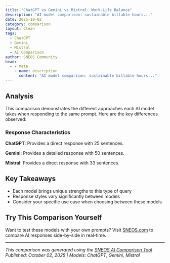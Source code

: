 ```yaml
---
title: "ChatGPT vs Gemini vs Mistral: Work-Life Balance"
description: "AI model comparison: sustainable billable hours..."
date: 2025-10-02
category: comparison
layout: Clean
tags:
  - ChatGPT
  - Gemini
  - Mistral
  - AI Comparison
author: SNEOS Community
head:
  - - meta
    - name: description
      content: "AI model comparison: sustainable billable hours..."
---
```


<ChatComparison
  title="ChatGPT vs Gemini vs Mistral: Work-Life Balance"
  prompt="sustainable billable hours"
  :responses='{
    "ChatGPT": "The term **\u201Csustainable billable hours\u201D** refers to a manageable and consistent number of billable work hours that a professional (commonly in fields like law, consulting, or accounting) can maintain over the long term without negatively impacting their well-being, work-life balance, or productivity.\n\n### Key Aspects of Sustainable Billable Hours:\n1. **Balance**: Ensures that billable targets do not lead to burnout or excessive stress.\n2. **Consistency**: Allows for steady performance rather than short bursts of intense activity followed by fatigue.\n3. **Quality over Quantity**: Focuses on delivering high-quality work rather than just maximizing hours.\n4. **Efficiency**: Encourages effective time management and productivity tools to maximize billable time.\n5. **Well-being**: Recognizes the importance of rest, personal time, and professional development.\n\n### Why Sustainable Billable Hours Matter:\n- **Prevent Burnout**: Overloading professionals with too many billable hours can cause fatigue and reduce overall productivity.\n- **Improve Retention**: Work environments that promote sustainability are more likely to retain talent.\n- **Enhance Work Quality**: Well-rested professionals typically produce better work.\n- **Support Mental Health**: Maintaining reasonable billable hour goals supports mental and physical health.\n\n### Typical Ranges:\n- In law firms, traditional billable hour targets often range from **1,800 to 2,200 hours annually**.\n- Sustainable targets may be slightly lower or spread out to avoid overtime.\n- Some firms are experimenting with **flexible or project-based billing** rather than strict hourly targets.\n\n### Tips to Achieve Sustainable Billable Hours:\n- Set realistic and clear billing goals with management.\n- Prioritize tasks that generate billable work.\n- Utilize technology to streamline routine work.\n- Take regular breaks and manage workload proactively.\n- Communicate boundaries and workload concerns early.\n- Explore alternative billing arrangements like flat fees or value billing where possible.\n\nIf you need advice on how to calculate or manage billable hours sustainably in a specific profession or context, please let me know!",
    "Gemini": "The concept of \u0022sustainable billable hours\u0022 is about finding a balance between generating revenue for a company (typically in fields like law, consulting, or accounting) and ensuring the well-being and long-term productivity of employees. It recognizes that constantly pushing employees to maximize billable hours without regard to their workload, stress levels, and personal lives can lead to burnout, high turnover, and ultimately, decreased overall productivity and quality of work.\n\nHere\u0027s a breakdown of what sustainable billable hours entail and why they are important:\n\n**Key Principles of Sustainable Billable Hours:**\n\n*   **Realistic Expectations:** Setting billable hour targets that are achievable without requiring consistent overwork and sacrificing personal time.\n*   **Work-Life Balance:** Encouraging employees to maintain a healthy balance between their professional and personal lives.  This means promoting taking breaks, vacations, and having time for hobbies and family.\n*   **Effective Time Management Training:** Providing employees with the skills and tools they need to manage their time effectively, prioritize tasks, and minimize wasted time.\n*   **Open Communication:** Fostering a culture of open communication where employees feel comfortable discussing their workload, challenges, and concerns with supervisors.\n*   **Supportive Work Environment:** Creating a supportive and understanding work environment where employees feel valued and appreciated.\n*   **Technology and Automation:** Leveraging technology and automation to streamline tasks, reduce manual effort, and free up employees\u0027 time for more strategic and billable work.\n*   **Focus on Value, Not Just Time:** Emphasizing the value that employees bring to clients and projects, rather than solely focusing on the number of hours billed. This means focusing on efficiency and quality of work.\n*   **Regular Review and Adjustment:** Regularly reviewing and adjusting billable hour targets and work processes based on employee feedback, market conditions, and business needs.\n*   **Well-being Initiatives:** Implementing programs and initiatives that promote employee well-being, such as stress management workshops, employee assistance programs (EAPs), and wellness challenges.\n*   **Realistic Deadlines and Project Scoping:** Ensuring that projects are properly scoped and have realistic deadlines to prevent last-minute scrambles and unnecessary overtime.\n\n**Why Sustainable Billable Hours Are Important:**\n\n*   **Reduced Burnout:** Prevents employees from becoming overwhelmed and exhausted, which can lead to decreased productivity and quality of work.\n*   **Improved Employee Retention:**  Employees are more likely to stay with a company that values their well-being and offers a sustainable work environment.\n*   **Increased Productivity:**  Well-rested and engaged employees are more productive and efficient.\n*   **Higher Quality of Work:**  When employees are not constantly stressed and overworked, they can focus on delivering high-quality work.\n*   **Better Employee Morale:** A sustainable work environment fosters a positive and supportive atmosphere, leading to higher employee morale and engagement.\n*   **Stronger Company Reputation:** A company known for valuing its employees and promoting work-life balance can attract top talent and build a stronger reputation.\n*   **Reduced Healthcare Costs:** Addressing employee stress and burnout can lead to lower healthcare costs for the company.\n*   **Better Client Relationships:**  Happy and engaged employees are more likely to provide excellent service to clients, leading to stronger client relationships.\n*   **Long-Term Profitability:** While it may seem counterintuitive, sustainable billable hours can actually lead to greater long-term profitability by reducing employee turnover, improving productivity, and enhancing the company\u0027s reputation.\n\n**Challenges to Implementing Sustainable Billable Hours:**\n\n*   **Firm Culture:** Some firms have a deeply ingrained culture of overwork and \u0022face time\u0022 that can be difficult to change.\n*   **Client Expectations:**  Some clients may expect immediate responses and constant availability, which can be challenging to manage.\n*   **Financial Pressures:**  Firms may feel pressure to maximize billable hours in order to meet financial targets.\n*   **Lack of Leadership Buy-In:**  If leaders are not fully committed to promoting sustainable billable hours, the initiative is unlikely to succeed.\n*   **Measuring Effectiveness:**  It can be difficult to measure the effectiveness of sustainable billable hour initiatives and demonstrate their impact on the bottom line.\n\n**How to Implement Sustainable Billable Hours:**\n\n1.  **Assess the Current Situation:**  Conduct a survey or focus group to gather feedback from employees about their workload, stress levels, and work-life balance.  Analyze billable hour data and employee turnover rates.\n2.  **Set Realistic Goals:**  Establish realistic billable hour targets that are achievable without requiring consistent overwork.\n3.  **Provide Training and Resources:**  Offer training on time management, stress management, and work-life balance.  Provide employees with the tools and resources they need to manage their workload effectively.\n4.  **Promote Open Communication:**  Create a safe and supportive environment where employees feel comfortable discussing their challenges and concerns.\n5.  **Lead by Example:**  Leaders should model healthy work-life balance by taking vacations, disconnecting from work after hours, and encouraging their teams to do the same.\n6.  **Regularly Review and Adjust:**  Continuously monitor employee well-being, billable hour data, and turnover rates.  Make adjustments to the program as needed.\n7.  **Recognize and Reward:**  Recognize and reward employees for their contributions, not just for the number of hours they bill. Focus on quality and efficiency.\n\nIn conclusion, \u0022sustainable billable hours\u0022 is a critical approach for modern businesses. It is not just a trend; it\u0027s a necessity for building a healthy, productive, and sustainable workforce. It requires a shift in mindset from simply maximizing billable hours to valuing employee well-being and long-term success. By prioritizing employee well-being, companies can create a more engaged, productive, and loyal workforce, leading to greater long-term profitability and a stronger reputation.\n",
    "Mistral": "Sustainable billable hours refer to the number of hours that professionals, such as lawyers, consultants, or accountants, can reasonably and consistently bill to clients without leading to burnout or compromising the quality of work. Achieving sustainable billable hours is crucial for maintaining a healthy work-life balance, ensuring high-quality service, and promoting long-term career satisfaction. Here are some strategies to achieve sustainable billable hours:\n\n### 1. **Set Realistic Goals**\n   - **Assess Capacity:** Understand your capacity and set billable hour targets that are achievable without overworking.\n   - **Client Expectations:** Communicate realistic expectations to clients about the time required for tasks.\n\n### 2. **Efficient Time Management**\n   - **Prioritize Tasks:** Focus on high-priority tasks and delegate less critical work when possible.\n   - **Use Technology:** Utilize time-tracking software, project management tools, and other technologies to streamline workflows.\n\n### 3. **Delegate and Outsource**\n   - **Leverage Support Staff:** Use paralegals, assistants, or junior staff to handle administrative tasks.\n   - **Outsource Non-Core Activities:** Consider outsourcing tasks that are not core to your expertise, such as IT support or marketing.\n\n### 4. **Maintain Work-Life Balance**\n   - **Set Boundaries:** Establish clear boundaries between work and personal time.\n   - **Take Breaks:** Ensure you take regular breaks and vacations to recharge.\n\n### 5. **Continuous Improvement**\n   - **Feedback Loop:** Regularly review your work processes and seek feedback from clients and colleagues.\n   - **Professional Development:** Invest in training and development to improve efficiency and effectiveness.\n\n### 6. **Client Management**\n   - **Selective Clientele:** Choose clients who value your time and expertise, and avoid those who demand unreasonable hours.\n   - **Clear Communication:** Maintain open communication with clients about project timelines and potential delays.\n\n### 7. **Health and Wellness**\n   - **Physical Health:** Prioritize physical health through regular exercise, a balanced diet, and adequate sleep.\n   - **Mental Health:** Pay attention to mental health by practicing stress management techniques and seeking support when needed.\n\n### 8. **Flexible Work Arrangements**\n   - **Remote Work:** Consider flexible work arrangements, such as remote work or flexible hours, to accommodate personal needs.\n   - **Part-Time Options:** Explore part-time or reduced-hour options if full-time work is unsustainable.\n\n### 9. **Collaborative Environment**\n   - **Teamwork:** Foster a collaborative work environment where team members support each other.\n   - **Mentorship:** Seek mentorship from experienced colleagues to learn best practices for managing workload.\n\n### 10. **Regular Review and Adjustment**\n   - **Monitor Progress:** Regularly review your billable hours and adjust your strategies as needed.\n   - **Adaptability:** Be open to adapting your approach based on changing circumstances and client needs.\n\nBy implementing these strategies, professionals can achieve sustainable billable hours, ensuring they can deliver high-quality work while maintaining a healthy and balanced lifestyle."
  }'
  published-date="01:13"
/>

## Analysis

This comparison demonstrates the different approaches each AI model takes when responding to the same prompt. Here are the key differences observed:

### Response Characteristics

**ChatGPT**: Provides a direct response with 25 sentences. 

**Gemini**: Provides a detailed response with 50 sentences. 

**Mistral**: Provides a direct response with 33 sentences. 

## Key Takeaways

- Each model brings unique strengths to this type of query
- Response styles vary significantly between models
- Consider your specific use case when choosing between these models

## Try This Comparison Yourself

Want to test these models with your own prompts? Visit [SNEOS.com](https://sneos.com) to compare AI responses side-by-side in real-time.

---

*This comparison was generated using the [SNEOS AI Comparison Tool](https://sneos.com)*
*Published: October 02, 2025 | Models: ChatGPT, Gemini, Mistral*
